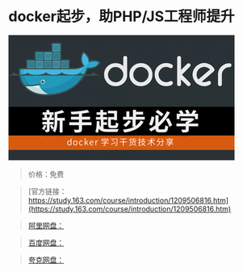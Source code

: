 # docker起步，助PHP/JS工程师提升

![img](../../../assets/study163/free/2ab3551c1c084848b18ff9f451631e1d.png)

> 价格：免费

> [官方链接：https://study.163.com/course/introduction/1209506816.htm](https://study.163.com/course/introduction/1209506816.htm)

> [阿里网盘：]()

> [百度网盘：]()

> [夸克网盘：]()
